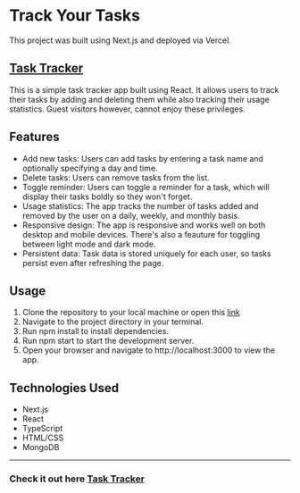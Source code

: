 # Track Your Tasks 

This project was built using Next.js and deployed via Vercel.

## [Task Tracker](https://task-tracker-2.vercel.app)

This is a simple task tracker app built using React. It allows users to track their tasks by adding and deleting them while also tracking their usage statistics. Guest visitors however, cannot enjoy these privileges.

## Features
- Add new tasks: Users can add tasks by entering a task name and optionally specifying a day and time.
- Delete tasks: Users can remove tasks from the list.
- Toggle reminder: Users can toggle a reminder for a task, which will display their tasks boldly so they won't forget.
- Usage statistics: The app tracks the number of tasks added and removed by the user on a daily, weekly, and monthly basis.
- Responsive design: The app is responsive and works well on both desktop and mobile devices. There's also a feauture for toggling between light mode and dark mode.
- Persistent data: Task data is stored uniquely for each user, so tasks persist even after refreshing the page.

## Usage
1. Clone the repository to your local machine or open this [link](https://task-tracker-2.vercel.app)
1. Navigate to the project directory in your terminal.
1. Run npm install to install dependencies.
1. Run npm start to start the development server.
1. Open your browser and navigate to http://localhost:3000 to view the app.

## Technologies Used
* Next.js
* React
* TypeScript
* HTML/CSS
* MongoDB

---

### Check it out here [Task Tracker](https://task-tracker-2.vercel.app)

